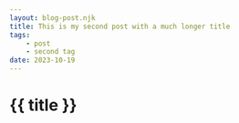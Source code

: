 ```yaml
---
layout: blog-post.njk
title: This is my second post with a much longer title
tags:
    - post
    - second tag
date: 2023-10-19
---
```


# {{ title }}